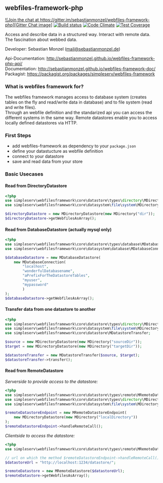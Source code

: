 ## webfiles-framework-php

[![Join the chat at https://gitter.im/sebastianmonzel/webfiles-framework-php][Gitter Chat image]][Gitter Chat link]
[![Build status][Travis Develop image]][Travis Develop link]
[![Code Climate][Codeclimate image]][Codeclimate link]
[![Test Coverage][Codeclimate coverage image]][Codeclimate coverage link]

[Gitter Chat image]: https://badges.gitter.im/sebastianmonzel/webfiles-framework-php.svg
[Gitter Chat link]: https://gitter.im/sebastianmonzel/webfiles-framework-php?utm_source=badge&utm_medium=badge&utm_campaign=pr-badge&utm_content=badge

[Travis Develop image]: https://img.shields.io/travis/sebastianmonzel/webfiles-framework-php/develop.svg?style=flat-square
[Travis Develop link]: https://travis-ci.org/sebastianmonzel/webfiles-framework-php

[Codeclimate image]: https://codeclimate.com/github/sebastianmonzel/webfiles-framework-php/badges/gpa.svg
[Codeclimate link]: https://codeclimate.com/github/sebastianmonzel/webfiles-framework-php

[Codeclimate coverage image]: https://codeclimate.com/github/sebastianmonzel/webfiles-framework-php/badges/coverage.svg
[Codeclimate coverage link]: https://codeclimate.com/github/sebastianmonzel/webfiles-framework-php/coverage


Access and describe data in a structured way. Interact with remote data.
The fascination about webbed data.

Developer: Sebastian Monzel (mail@sebastianmonzel.de)

Api-Documentation: http://sebastianmonzel.github.io/webfiles-framework-php-api/<br />
Documentation: http://sebastianmonzel.github.io/webfiles-framework-doc/<br />
Packagist: https://packagist.org/packages/simpleserv/webfiles-framework

### What is webfiles framework for?
The webfiles framework manages access to database system (creates tables on the fly and 
read/write data in database) and to file system (read and write files).  
Through an webfile definition and the standarized api you can access the different systems
in the same way. Remote datastores enable you to access locally defined datastores via HTTP.

### First Steps
 - add webfiles-framework as dependency to your `package.json`
 - define your datastucture as webfile definition
 - connect to your datastore
 - save and read data from your store


### Basic Usecases

#### Read from DirectoryDatastore
```php
<?php
use simpleserv\webfilesframework\core\datastore\types\directory\MDirectoryDatastore;
use simpleserv\webfilesframework\core\datasystem\file\system\MDirectory;

$directoryDatastore = new MDirectoryDatastore(new MDirectory("dir"));
$directoryDatastore->getWebfilesAsArray();
```
#### Read from DatabaseDatastore (actually mysql only)
```php
<?php
use simpleserv\webfilesframework\core\datastore\types\database\MDatabaseDatastore;
use simpleserv\webfilesframework\core\datasystem\database\MDatabaseConnection;

$databaseDatastore = new MDatabaseDatastore(
    new MDatabaseConnection(
        "localhost",
        "wonderfulDatabasename",
        "aPrefixForTheDatastoreTables",
        "myuser",
        "mypassword"
        )
);
$databaseDatastore->getWebfilesAsArray();

```


#### Transfer data from one datastore to another
```php
<?php
use simpleserv\webfilesframework\core\datastore\types\directory\MDirectoryDatastore;
use simpleserv\webfilesframework\core\datasystem\file\system\MDirectory;
use simpleserv\webfilesframework\core\datastore\MDatastoreTransfer;

$source = new MDirectoryDatastore(new MDirectory("sourceDir"));
$target = new MDirectoryDatastore(new MDirectory("targetDir"));

$datastoreTransfer = new MDatastoreTransfer($source, $target);
$datastoreTransfer->transfer();

```
#### Read from RemoteDatastore

*Serverside to provide access to the datastore:*
```php
<?php
use simpleserv\webfilesframework\core\datastore\types\remote\MRemoteDatastoreEndpoint; 
use simpleserv\webfilesframework\core\datastore\types\directory\MDirectoryDatastore;
use simpleserv\webfilesframework\core\datasystem\file\system\MDirectory;

$remoteDatastoreEndpoint = new MRemoteDatastoreEndpoint(
    new MDirectoryDatastore(new MDirectory("localDirectory"))
);
$remoteDatastoreEndpoint->handleRemoteCall();
```

*Clientside to access the datastore:*
```php
<?php
use simpleserv\webfilesframework\core\datastore\types\remote\MRemoteDatastore;

// url on which the method $remoteDatastoreEndpoint->handleRemoteCall(); is reachable:
$datastoreUrl = "http://localhost:1234/datastore/";

$remoteDatastore = new MRemoteDatastore($datastoreUrl);
$remoteDatastore->getWebfilesAsArray();
```
